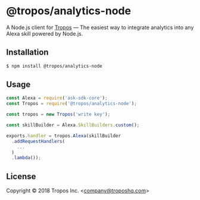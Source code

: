 # @tropos/analytics-node

A Node.js client for [Tropos](http://troposhq.com) — The easiest way to integrate analytics into any Alexa skill powered by Node.js.


## Installation

```bash
$ npm install @tropos/analytics-node
```


## Usage

```javascript
const Alexa = require('ask-sdk-core');
const Tropos = require('@tropos/analytics-node');

const tropos = new Tropos('write key');

const skillBuilder = Alexa.SkillBuilders.custom();

exports.handler = tropos.Alexa(skillBuilder
  .addRequestHandlers(
    ...
  )
  .lambda());
```


## License

Copyright &copy; 2018 Tropos Inc. \<company@troposhq.com\>